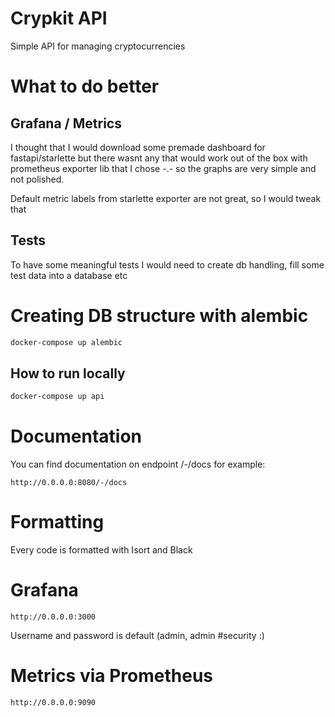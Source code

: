 # Crypkit API
Simple API for managing cryptocurrencies

# What to do better
## Grafana / Metrics
I thought that I would download some premade dashboard for fastapi/starlette but there wasnt any 
that would work out of the box with prometheus exporter lib that I chose -.- so the graphs are 
very simple and not polished.

Default metric labels from starlette exporter are not great, so I would tweak that

## Tests
To have some meaningful tests I would need to create db handling, fill some test data into a 
database etc

# Creating DB structure with alembic
```bash
docker-compose up alembic 
```

## How to run locally
```bash
docker-compose up api 
```

# Documentation
You can find documentation on endpoint /-/docs for example:
```
http://0.0.0.0:8080/-/docs
```

# Formatting
Every code is formatted with Isort and Black

# Grafana
```
http://0.0.0.0:3000
```
Username and password is default (admin, admin #security :)

# Metrics via Prometheus
```
http://0.0.0.0:9090
```